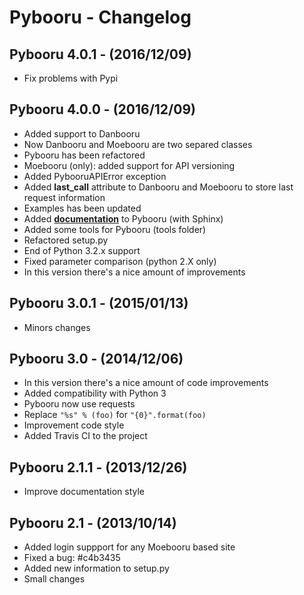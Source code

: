 # Pybooru - Changelog

## Pybooru 4.0.1 - (2016/12/09)
- Fix problems with Pypi

## Pybooru 4.0.0 - (2016/12/09)
- Added support to Danbooru
- Now Danbooru and Moebooru are two separed classes
- Pybooru has been refactored
- Moebooru (only): added support for API versioning
- Added PybooruAPIError exception
- Added **last_call** attribute to Danbooru and Moebooru to store last request information
- Examples has been updated
- Added **[documentation](http://pybooru.readthedocs.io/en/stable/)** to Pybooru (with Sphinx)
- Added some tools for Pybooru (tools folder)
- Refactored setup.py
- End of Python 3.2.x support
- Fixed parameter comparison (python 2.X only)
- In this version there's a nice amount of improvements

## Pybooru 3.0.1 - (2015/01/13)
- Minors changes

## Pybooru 3.0 - (2014/12/06)
- In this version there's a nice amount of code improvements
- Added compatibility with Python 3
- Pybooru now use requests
- Replace `"%s" % (foo)` for `"{0}".format(foo)`
- Improvement code style
- Added Travis CI to the project

## Pybooru 2.1.1 - (2013/12/26)
- Improve documentation style

## Pybooru 2.1 - (2013/10/14)
- Added login suppport for any Moebooru based site
- Fixed a bug: #c4b3435
- Added new information to setup.py
- Small changes
